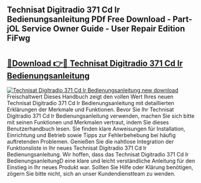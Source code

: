 ## Technisat Digitradio 371 Cd Ir Bedienungsanleitung PDf Free Download - Part-jOL Service Owner Guide - User Repair Edition FiFwg

# <h2><a href="http://df454e.blite.top/?on=Technisat+Digitradio+371+Cd+Ir+Bedienungsanleitung">🔗Download 👉🔴 Technisat Digitradio 371 Cd Ir Bedienungsanleitung</a></h2>

[![Technisat Digitradio 371 Cd Ir Bedienungsanleitung new download](https://i.imgur.com/lujVjoI.png)](http://df454e.blite.top/?on=Technisat+Digitradio+371+Cd+Ir+Bedienungsanleitung)
Freischaltwert Dieses Handbuch zeigt den vollen Wert Ihres neuen Technisat Digitradio 371 Cd Ir Bedienungsanleitung mit detaillierten Erklärungen der Merkmale und Funktionen. Bevor Sie Ihr Technisat Digitradio 371 Cd Ir Bedienungsanleitung verwenden, machen Sie sich bitte mit seinen Funktionen und Merkmalen vertraut, indem Sie dieses Benutzerhandbuch lesen. Sie finden klare Anweisungen für Installation, Einrichtung und Betrieb sowie Tipps zur Fehlerbehebung bei häufig auftretenden Problemen. Genießen Sie die nahtlose Integration der Funktionsliste in Ihr neues Technisat Digitradio 371 Cd Ir Bedienungsanleitung. Wir hoffen, dass das Technisat Digitradio 371 Cd Ir BedienungsanleitungD eine klare und leicht verständliche Anleitung für den Einstieg in Ihr neues Produkt war. Sollten Sie Hilfe oder Klärung benötigen, zögern Sie bitte nicht, sich an unser Kundendienstteam zu wenden.
